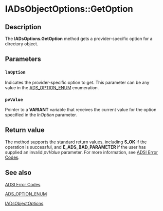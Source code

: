 # IADsObjectOptions::GetOption

## Description

The **IADsOptions.GetOption** method gets a provider-specific option for a directory object.

## Parameters

### `lnOption`

Indicates the provider-specific option to get. This parameter can be any value in the [ADS_OPTION_ENUM](https://learn.microsoft.com/windows/win32/api/iads/ne-iads-ads_option_enum) enumeration.

### `pvValue`

Pointer to a **VARIANT** variable that receives the current value for the option specified in the *lnOption* parameter.

## Return value

The method supports the standard return values, including **S_OK** if the operation is successful, and **E_ADS_BAD_PARAMETER** if the user has supplied an invalid *pvValue* parameter. For more information, see [ADSI Error Codes](https://learn.microsoft.com/windows/desktop/ADSI/adsi-error-codes).

## See also

[ADSI Error Codes](https://learn.microsoft.com/windows/desktop/ADSI/adsi-error-codes)

[ADS_OPTION_ENUM](https://learn.microsoft.com/windows/win32/api/iads/ne-iads-ads_option_enum)

[IADsObjectOptions](https://learn.microsoft.com/windows/desktop/api/iads/nn-iads-iadsobjectoptions)